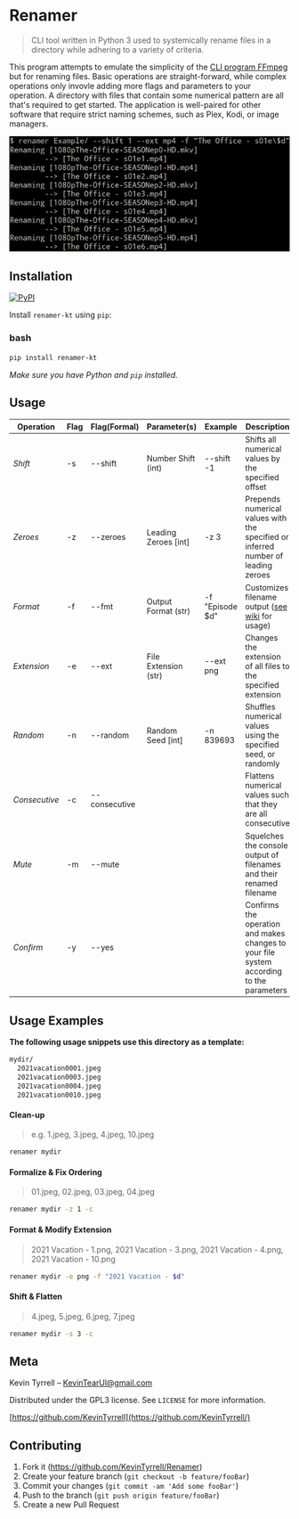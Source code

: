 # Renamer
> CLI tool written in Python 3 used to systemically rename files in a directory while adhering to a variety of criteria.

<!---
[![NPM Version][npm-image]][npm-url]
[![Build Status][travis-image]][travis-url]
[![Downloads Stats][npm-downloads]][npm-url]
--->

This program attempts to emulate the simplicity of the [CLI program FFmpeg](https://github.com/FFmpeg/FFmpeg) but for renaming files. Basic operations are straight-forward, while complex operations only invovle adding more flags and parameters to your operation. A directory with files that contain some numerical pattern are all that's required to get started. The application is well-paired for other software that require strict naming schemes, such as Plex, Kodi, or image managers.

![](res/HeaderImage.png)

## Installation

[![PyPI](https://img.shields.io/pypi/v/renamer_kt.svg)](https://pypi.org/project/renamer_kt/)


Install `renamer-kt` using `pip`:

### bash

```sh
pip install renamer-kt
```

*Make sure you have Python and `pip` installed.*

## Usage

| **Operation** | **Flag** | **Flag(Formal)** | **Parameter(s)**     | **Example**     | **Description**                                                                          |
|---------------|----------|------------------|----------------------|-----------------|------------------------------------------------------------------------------------------|
| _Shift_       | -s       | --shift          | Number Shift (int)   | --shift -1      | Shifts all numerical values by the specified offset                                      |
| _Zeroes_      | -z       | --zeroes         | Leading Zeroes [int] | -z 3            | Prepends numerical values with the specified or inferred number of leading zeroes        |
| _Format_      | -f       | --fmt            | Output Format (str)  | -f "Episode $d" | Customizes filename output ([see wiki](https://github.com/KevinTyrrell/Renamer/wiki/Format-Operator) for usage)|
| _Extension_   | -e       | --ext            | File Extension (str) | --ext png       | Changes the extension of all files to the specified extension                            |
| _Random_      | -n       | --random         | Random Seed [int]    | -n 839693       | Shuffles numerical values using the specified seed, or randomly                          |
| _Consecutive_ | -c       | --consecutive    |                      |                 | Flattens numerical values such that they are all consecutive                             |
| _Mute_        | -m       | --mute           |                      |                 | Squelches the console output of filenames and their renamed filename                     |
| _Confirm_     | -y       | --yes            |                      |                 | Confirms the operation and makes changes to your file system according to the parameters |

## Usage Examples

**The following usage snippets use this directory as a template:**
```
mydir/
  2021vacation0001.jpeg
  2021vacation0003.jpeg
  2021vacation0004.jpeg
  2021vacation0010.jpeg
```

#### Clean-up
> e.g. 1.jpeg, 3.jpeg, 4.jpeg, 10.jpeg
```sh
renamer mydir
```

#### Formalize & Fix Ordering
> 01.jpeg, 02.jpeg, 03.jpeg, 04.jpeg
```sh
renamer mydir -z 1 -c
```

#### Format & Modify Extension
> 2021 Vacation - 1.png, 2021 Vacation - 3.png, 2021 Vacation - 4.png, 2021 Vacation - 10.png
```sh
renamer mydir -e png -f "2021 Vacation - $d"
```

#### Shift & Flatten
> 4.jpeg, 5.jpeg, 6.jpeg, 7.jpeg
```sh
renamer mydir -s 3 -c
```


## Meta

Kevin Tyrrell – [KevinTearUl@gmail.com](mailto:KevinTearUl@gmail.com)

Distributed under the GPL3 license. See ``LICENSE`` for more information.

[https://github.com/KevinTyrrell](https://github.com/KevinTyrrell/)

## Contributing

1. Fork it (<https://github.com/KevinTyrrell/Renamer>)
2. Create your feature branch (`git checkout -b feature/fooBar`)
3. Commit your changes (`git commit -am 'Add some fooBar'`)
4. Push to the branch (`git push origin feature/fooBar`)
5. Create a new Pull Request

<!-- Markdown link & img dfn's
[npm-image]: https://img.shields.io/npm/v/datadog-metrics.svg?style=flat-square
[npm-url]: https://npmjs.org/package/datadog-metrics
[npm-downloads]: https://img.shields.io/npm/dm/datadog-metrics.svg?style=flat-square
[travis-image]: https://img.shields.io/travis/dbader/node-datadog-metrics/master.svg?style=flat-square
[travis-url]: https://travis-ci.org/dbader/node-datadog-metrics
[wiki]: https://github.com/yourname/yourproject/wiki
-->
